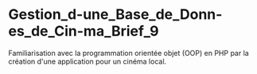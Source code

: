 # Gestion_d-une_Base_de_Donn-es_de_Cin-ma_Brief_9
Familiarisation avec la programmation orientée objet (OOP) en PHP par la création d'une application pour un cinéma local.
